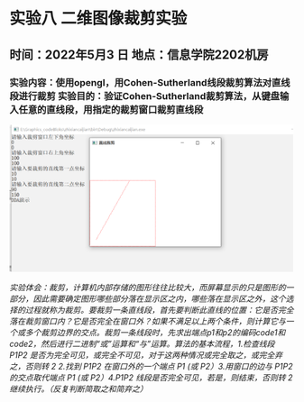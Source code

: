 # 实验八 二维图像裁剪实验
## 时间：2022年5月3 日  地点：信息学院2202机房
### 实验内容：使用opengl，用Cohen-Sutherland线段裁剪算法对直线段进行裁剪  实验目的：验证Cohen-Sutherland裁剪算法，从键盘输入任意的直线段，用指定的裁剪窗口裁剪直线段


![image](https://github.com/Polaris1491319352/Graphics/blob/main/image/work8.jpg)  

_实验体会：裁剪，计算机内部存储的图形往往比较大，而屏幕显示的只是图形的一部分，因此需要确定图形哪些部分落在显示区之内，哪些落在显示区之外，这个选择的过程就称为裁剪。要裁剪一条直线段，首先要判断此直线的位置：它是否完全落在裁剪窗口内？它是否完全在窗口外？如果不满足以上两个条件，则计算它与一个或多个裁剪边界的交点。裁剪一条线段时，先求出端点p1和p2的编码code1和code2，然后进行二进制“或”运算和“与”运算。算法的基本流程，1.检查线段 P1P2 是否为完全可见，或完全不可见，对于这两种情况或完全取之，或完全弃之，否则转 2  2.找到 P1P2 在窗口外的一个端点 P1 (或 P2）3.用窗口的边与 P1P2 的交点取代端点 P1 (或 P2）4.P1P2 线段是否完全可见，若是，则结束，否则转 2 继续执行。（反复判断简取之和简弃之）_
